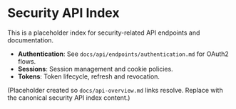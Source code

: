 # Security API Index

This is a placeholder index for security-related API endpoints and documentation.

- **Authentication**: See `docs/api/endpoints/authentication.md` for OAuth2 flows.
- **Sessions**: Session management and cookie policies.
- **Tokens**: Token lifecycle, refresh and revocation.

(Placeholder created so `docs/api-overview.md` links resolve. Replace with the canonical security API index content.)
